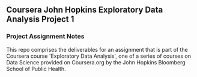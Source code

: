 ## Coursera John Hopkins Exploratory Data Analysis Project 1
### Project Assignment Notes

This repo comprises the deliverables for an assignment that is part of the Coursera course 'Exploratory Data Analysis', one of a series of courses on
Data Science provided on Coursera.org by the John Hopkins Bloomberg School of Public Health.